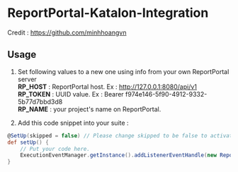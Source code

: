 # ReportPortal-Katalon-Integration
Credit : https://github.com/minhhoangvn

## Usage
1. Set following values to a new one using info from your own ReportPortal server  
**RP_HOST** : ReportPortal host. Ex : http://127.0.0.1:8080/api/v1  
**RP_TOKEN** : UUID value. Ex : Bearer f974e146-5f90-4912-9332-5b77d7bbd3d8  
**RP_NAME** : your project's name on ReportPortal.  

2. Add this code snippet into your suite :  
```groovy
@SetUp(skipped = false) // Please change skipped to be false to activate this method.
def setUp() {
	// Put your code here.
	ExecutionEventManager.getInstance().addListenerEventHandle(new ReportPortalListener("API_Sample_Suite"))
}
```
